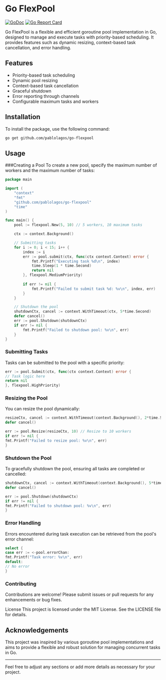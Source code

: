 # Go FlexPool

[![GoDoc](https://godoc.org/github.com/pablolagos/go-flexpool?status.svg)](https://godoc.org/github.com/pablolagos/go-flexpool)
[![Go Report Card](https://goreportcard.com/badge/github.com/pablolagos/go-flexpool)](https://goreportcard.com/report/github.com/pablolagos/go-flexpool)

Go FlexPool is a flexible and efficient goroutine pool implementation in Go, designed to manage and execute tasks with priority-based scheduling. It provides features such as dynamic resizing, context-based task cancellation, and error handling.

## Features

- Priority-based task scheduling
- Dynamic pool resizing
- Context-based task cancellation
- Graceful shutdown
- Error reporting through channels
- Configurable maximum tasks and workers

## Installation

To install the package, use the following command:

```sh
go get github.com/pablolagos/go-flexpool
```

## Usage
###Creating a Pool
To create a new pool, specify the maximum number of workers and the maximum number of tasks:

```go
package main

import (
    "context"
    "fmt"
    "github.com/pablolagos/go-flexpool"
    "time"
)

func main() {
    pool := flexpool.New(5, 10) // 5 workers, 10 maximum tasks

    ctx := context.Background()

    // Submitting tasks
    for i := 0; i < 15; i++ {
        index := i
        err := pool.submit(ctx, func(ctx context.Context) error {
            fmt.Printf("Executing task %d\n", index)
            time.Sleep(1 * time.Second)
            return nil
        }, flexpool.MediumPriority)
        
        if err != nil {
            fmt.Printf("Failed to submit task %d: %v\n", index, err)
        }
    }

    // Shutdown the pool
    shutdownCtx, cancel := context.WithTimeout(ctx, 5*time.Second)
    defer cancel()
    err := pool.Shutdown(shutdownCtx)
    if err != nil {
        fmt.Printf("Failed to shutdown pool: %v\n", err)
    }
}
```

### Submitting Tasks
Tasks can be submitted to the pool with a specific priority:

```go
err := pool.Submit(ctx, func(ctx context.Context) error {
// Task logic here
return nil
}, flexpool.HighPriority)
```

### Resizing the Pool
You can resize the pool dynamically:

```go
resizeCtx, cancel := context.WithTimeout(context.Background(), 2*time.Second)
defer cancel()

err := pool.Resize(resizeCtx, 10) // Resize to 10 workers
if err != nil {
fmt.Printf("Failed to resize pool: %v\n", err)
}
```

### Shutdown the Pool
To gracefully shutdown the pool, ensuring all tasks are completed or cancelled:

```go
shutdownCtx, cancel := context.WithTimeout(context.Background(), 5*time.Second)
defer cancel()

err := pool.Shutdown(shutdownCtx)
if err != nil {
fmt.Printf("Failed to shutdown pool: %v\n", err)
}
```

### Error Handling
Errors encountered during task execution can be retrieved from the pool's error channel:

```go
select {
case err := <-pool.errorChan:
fmt.Printf("Task error: %v\n", err)
default:
// No error
}
```

### Contributing
Contributions are welcome! Please submit issues or pull requests for any enhancements or bug fixes.

License
This project is licensed under the MIT License. See the LICENSE file for details.

## Acknowledgements

This project was inspired by various goroutine pool implementations and aims to provide a flexible and robust solution for managing concurrent tasks in Go.

---

Feel free to adjust any sections or add more details as necessary for your project.